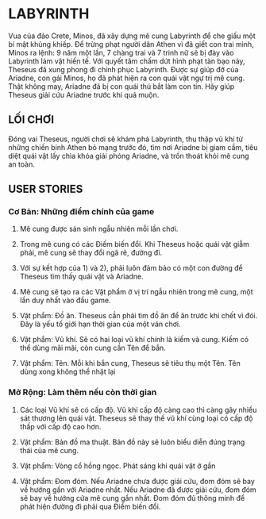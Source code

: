 # LABYRINTH

Vua của đảo Crete, Minos, đã xây dựng mê cung Labyrinth để che giấu một bí mật khủng khiếp.
Để trừng phạt người dân Athen vì đã giết con trai mình, Minos ra lệnh: 
9 năm một lần, 7 chàng trai và 7 trinh nữ sẽ bị đày vào Labyrinth làm vật hiến tế.
Với quyết tâm chấm dứt hình phạt tàn bạo này, Theseus đã xung phong đi chinh phục Labyrinth.
Được sự giúp đỡ của Ariadne, con gái Minos, họ đã phát hiện ra con quái vật ngự trị mê cung.
Thật không may, Ariadne đã bị con quái thú bắt làm con tin.
Hãy giúp Theseus giải cứu Ariadne trước khi quá muộn.

## LỐI CHƠI

Đóng vai Theseus, người chơi sẽ khám phá Labyrinth, thu thập vũ khí từ những chiến binh Athen
bỏ mạng trước đó, tìm nơi Ariadne bị giam cầm, tiêu diệt quái vật lấy chìa khóa giải phóng 
Ariadne, và trốn thoát khỏi mê cung an toàn.

## USER STORIES

### Cơ Bản: Những điểm chính của game

1) Mê cung được sản sinh ngẫu nhiên mỗi lần chơi. 

2) Trong mê cung có các Điếm biến đổi. Khi Theseus hoặc quái vật giẫm phải, mê cung sẽ
thay đổi ngã rẽ, đường đi.

3) Với sự kết hợp của 1) và 2), phải luôn đảm bảo có một con đường để Theseus tìm thấy quái vật 
và Ariadne.

4) Mê cung sẽ tạo ra các Vật phẩm ở vị trí ngẫu nhiên trong mê cung, một lần duy nhất vào đầu game.

5) Vật phẩm: Đồ ăn. Theseus cần phải tìm đồ ăn để ăn trước khi chết vì đói. Đây là yếu tố giới hạn
thời gian của một ván chơi.

6) Vật phẩm: Vũ khí. Sẽ có hai loại vũ khí chính là kiếm và cung. Kiếm có thể dùng mãi mãi, còn cung
cần Tên để bắn. 

7) Vật phẩm: Tên. Mỗi khi bắn cung, Theseus sẽ tiêu thụ một Tên. Tên dùng xong không thể nhặt lại

### Mở Rộng: Làm thêm nếu còn thời gian

1) Các loại Vũ khí sẽ có cấp độ. Vũ khí cấp độ càng cao thì càng gây nhiều sát thương lên quái vật. 
Theseus sẽ thay thế vũ khí cùng loại có cấp độ thấp với cấp độ cao hơn.

2) Vật phẩm: Bản đồ ma thuật. Bản đồ này sẽ luôn biểu diễn đúng trạng thái của mê cung.

3) Vật phẩm: Vòng cổ hồng ngọc. Phát sáng khi quái vật ở gần

4) Vật phẩm: Đom đóm. Nếu Ariadne chưa được giải cứu, đom đóm sẽ bay về hướng gần với Ariadne nhất.
Nếu Ariadne đã được giải cứu, đom đóm sẽ bay về hướng cửa mê cung gần nhất. Đom đóm đủ thông minh
để phát hiện đường đi phải qua Điểm biến đổi.
